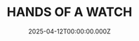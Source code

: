 ---
date: 2025-04-12T00:00:00.000Z
description: A Rolex logo rendered in oil paint and a collage hand pointing at a mirror by @aaroneehankins
draft: false
icon: 2025-04-12-hands-of-a-watch.webp
language: en
title: HANDS OF A WATCH
link: https://www.instagram.com/p/DIUt-Vjh2_K/?img_index=1
alt: A photo of the artist (left) and friend (right) holding the work upright. 

---